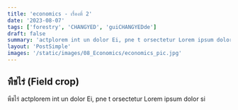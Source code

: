 ```yaml
---
title: 'economics - เรื่องที่ 2'
date: '2023-08-07'
tags: ['forestry', 'CHANGYED', 'guiCHANGYEDde']
draft: false
summary: 'actplorem int un dolor Ei, pne t orsectetur Lorem ipsum dolor si'
layout: 'PostSimple'
images: '/static/images/08_Economics/economics_pic.jpg'
---
```


## พืชไร่ (Field crop)
พืชไร่ actplorem int un dolor Ei, pne t orsectetur Lorem ipsum dolor si
